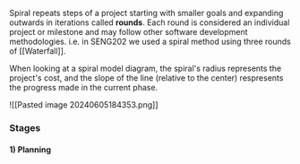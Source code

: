Spiral repeats steps of a project starting with smaller goals and expanding outwards in iterations called **rounds**. Each round is considered an individual project or milestone and may follow other software development methodologies. 
i.e. in SENG202 we used a spiral method using three rounds of [[Waterfall]].

When looking at a spiral model diagram, the spiral's radius represents the project's cost, and the slope of the line (relative to the center) respresents the progress made in the current phase.

![[Pasted image 20240605184353.png]]

### Stages
#### 1) Planning
